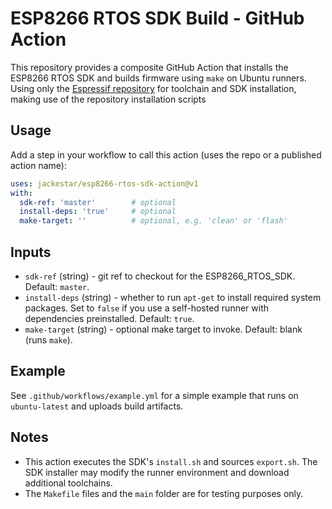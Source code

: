 # ESP8266 RTOS SDK Build - GitHub Action

This repository provides a composite GitHub Action that installs the ESP8266 RTOS SDK and builds firmware using `make` on Ubuntu runners. Using only the [Espressif repository](https://github.com/espressif/ESP8266_RTOS_SDK) for toolchain and SDK installation, making use of the repository installation scripts

## Usage

Add a step in your workflow to call this action (uses the repo or a published action name):

```yaml
uses: jackestar/esp8266-rtos-sdk-action@v1
with:
  sdk-ref: 'master'        # optional
  install-deps: 'true'     # optional
  make-target: ''          # optional, e.g. 'clean' or 'flash'
```

## Inputs

- `sdk-ref` (string) - git ref to checkout for the ESP8266_RTOS_SDK. Default: `master`.
- `install-deps` (string) - whether to run `apt-get` to install required system packages. Set to `false` if you use a self-hosted runner with dependencies preinstalled. Default: `true`.
- `make-target` (string) - optional make target to invoke. Default: blank (runs `make`).

## Example

See `.github/workflows/example.yml` for a simple example that runs on `ubuntu-latest` and uploads build artifacts.

## Notes

- This action executes the SDK's `install.sh` and sources `export.sh`. The SDK installer may modify the runner environment and download additional toolchains.
- The `Makefile` files and the `main` folder are for testing purposes only.